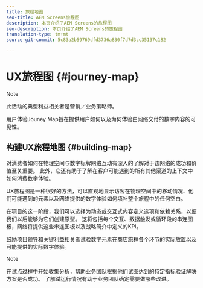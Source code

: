 ```yaml
---
title: 旅程地图
seo-title: AEM Screens旅程图
description: 本页介绍了AEM Screens的旅程图
seo-description: 本页介绍了AEM Screens的旅程图
translation-type: tm+mt
source-git-commit: 5c83a2b59769dfd3736a830f7d7d3cc35137c182

---
```



# UX旅程图 {#journey-map}

>[!NOTE]
>
>此活动的典型利益相关者是营销／业务策略师。

用户体验Jouney Map旨在提供用户如何以及为何体验由网络交付的数字内容的可见性。

## 构建UX旅程地图 {#building-map}

对消费者如何在物理空间与数字标牌网络互动有深入的了解对于该网络的成功和价值至关重要。 此外，它还有助于了解在客户可能遇到的所有其他渠道的上下文中如何消费数字体验。

UX旅程图是一种很好的方法，可以直观地显示访客在物理空间中的移动情况、他们可能遇到的元素以及网络提供的数字体验如何填补整个旅程中的任何空白。

在项目的这一阶段，我们可以选择为动态或交互式内容定义选项和依赖关系，以便我们以后能够为它们创建原型。 这将包括每个交互、数据触发或循环段的串连图板，网络将提供这些串连图板以及战略简介中定义的KPI。

鼓励项目领导和关键利益相关者试验数字元素在商店旅程各个环节的实际放置以及可能提供的实际数字体验。

>[!NOTE]
>
> 在试点过程中开始收集分析，帮助业务团队根据他们试图达到的特定指标验证解决方案是否成功。 了解试运行情况有助于业务团队确定需要做哪些改进。
